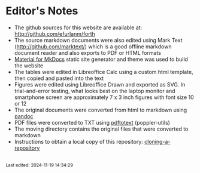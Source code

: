 # Editor's Notes

- The github sources for this website are available at: <http://github.com/efurlanm/forth>
- The source markdown documents were also edited using Mark Text (<http://github.com/marktext/>) which is a good offline markdown document reader and also exports to PDF or HTML formats
- [Material for MkDocs](https://squidfunk.github.io/mkdocs-material/) static site generator and theme was used to build the website
- The tables were edited in Libreoffice Calc using a custom html template, then copied and pasted into the text
- Figures were edited using Libreoffice Drawn and exported as SVG. In trial-and-error testing, what looks best on the laptop monitor and smartphone screen are approximately 7 x 3 inch figures with font size 10 or 12
- The original documents were converted from html to markdown using [pandoc](https://pandoc.org/)
- PDF files were converted to TXT using [pdftotext](https://www.mankier.com/1/pdftotext/) (poppler-utils)
- The moving directory contains the original files that were converted to markdown
- Instructions to obtain a local copy of this repository: [cloning-a-repository](http://docs.github.com/en/repositories/creating-and-managing-repositories/cloning-a-repository/)

<br><sub>Last edited: 2024-11-19 14:34:29</sub>
